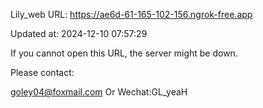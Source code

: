 Lily_web URL: https://ae6d-61-165-102-156.ngrok-free.app

Updated at: 2024-12-10 07:57:29

If you cannot open this URL, the server might be down.

Please contact: 

goley04@foxmail.com Or Wechat:GL_yeaH